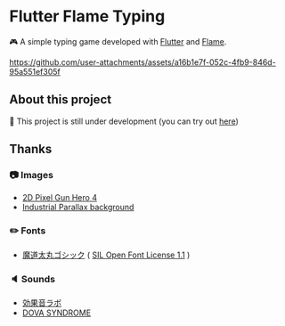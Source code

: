 # Flutter Flame Typing

🎮 A simple typing game developed with [Flutter](https://flutter.dev/) and [Flame](https://flame-engine.org/).

https://github.com/user-attachments/assets/a16b1e7f-052c-4fb9-846d-95a551ef305f

## About this project

🚧 This project is still under development (you can try out [here](https://flutter-flame-typing.web.app/))

## Thanks

### 📷 Images

- [2D Pixel Gun Hero 4](https://assetstore.unity.com/packages/2d/characters/2d-pixel-gun-hero-4-165036)
- [Industrial Parallax background](https://ansimuz.itch.io/industrial-parallax-background/download/eyJpZCI6MTMzODU4LCJleHBpcmVzIjoxNzM0MzY0NDY3fQ%3d%3d%2ewkg6OmtdZPMDD9d%2bjuAr0aPgRm0%3d)

### ✏️ Fonts

- [魔道太丸ゴシック](https://www.fontspace.com/madou-futo-maru-gothic-font-f76590) ( [SIL Open Font License 1.1](./assets/fonts/OFL.txt) )

### 🔈 Sounds
  
- [効果音ラボ](https://soundeffect-lab.info/)
- [DOVA SYNDROME](https://dova-s.jp/bgm/play21634.html)
